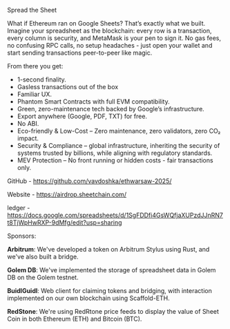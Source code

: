 Spread the Sheet

What if Ethereum ran on Google Sheets? That’s exactly what we built. Imagine your spreadsheet as the blockchain: every row is a transaction, every column is security, and MetaMask is your pen to sign it. No gas fees, no confusing RPC calls, no setup headaches - just open your wallet and start sending transactions peer-to-peer like magic.

From there you get:

- 1-second finality.
- Gasless transactions out of the box
- Familiar UX.
- Phantom Smart Contracts with full EVM compatibility.
- Green, zero-maintenance tech backed by Google’s infrastructure.
- Export anywhere (Google, PDF, TXT) for free.
- No ABI.
- Eco-friendly & Low-Cost – Zero maintenance, zero validators, zero CO₂ impact.
- Security & Compliance – global infrastructure, inheriting the security of systems trusted by billions, while aligning with regulatory standards.
- MEV Protection – No front running or hidden costs - fair transactions only.


GitHub - https://github.com/vavdoshka/ethwarsaw-2025/

Website - https://airdrop.sheetchain.com/

ledger - https://docs.google.com/spreadsheets/d/1SgFDDfi4GsWQfjaXUPzdJJnRN7t8TjWpHwRXP-9dMfg/edit?usp=sharing



Sponsors:

**Arbitrum**: We've developed a token on Arbitrum Stylus using Rust, and we've also built a bridge.

**Golem DB**: We've implemented the storage of spreadsheet data in Golem DB on the Golem testnet.

**BuidlGuidl**: Web client for claiming tokens and bridging, with interaction implemented on our own blockchain using Scaffold-ETH.

**RedStone**: We're using RedRtone price feeds to display the value of Sheet Coin in both Ethereum (ETH) and Bitcoin (BTC).
